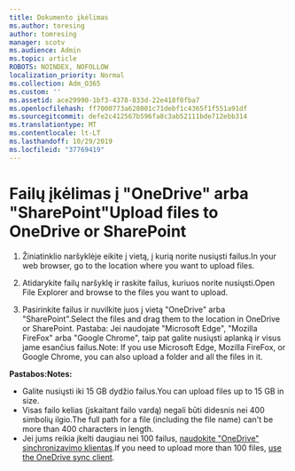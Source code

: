 ```yaml
---
title: Dokumento įkėlimas
ms.author: toresing
author: tomresing
manager: scotv
ms.audience: Admin
ms.topic: article
ROBOTS: NOINDEX, NOFOLLOW
localization_priority: Normal
ms.collection: Adm_O365
ms.custom: ''
ms.assetid: ace29990-1bf3-4378-833d-22e418f0fba7
ms.openlocfilehash: ff7000773a628001c71debf1c4365f1f551a91df
ms.sourcegitcommit: defe2c412567b596fa8c3ab52111bde712ebb314
ms.translationtype: MT
ms.contentlocale: lt-LT
ms.lasthandoff: 10/29/2019
ms.locfileid: "37769419"
---
```

# <a name="upload-files-to-onedrive-or-sharepoint"></a><span data-ttu-id="0a1eb-102">Failų įkėlimas į "OneDrive" arba "SharePoint"</span><span class="sxs-lookup"><span data-stu-id="0a1eb-102">Upload files to OneDrive or SharePoint</span></span>

1. <span data-ttu-id="0a1eb-103">Žiniatinklio naršyklėje eikite į vietą, į kurią norite nusiųsti failus.</span><span class="sxs-lookup"><span data-stu-id="0a1eb-103">In your web browser, go to the location where you want to upload files.</span></span>
    
2. <span data-ttu-id="0a1eb-104">Atidarykite failų naršyklę ir raskite failus, kuriuos norite nusiųsti.</span><span class="sxs-lookup"><span data-stu-id="0a1eb-104">Open File Explorer and browse to the files you want to upload.</span></span>
    
3. <span data-ttu-id="0a1eb-105">Pasirinkite failus ir nuvilkite juos į vietą "OneDrive" arba "SharePoint".</span><span class="sxs-lookup"><span data-stu-id="0a1eb-105">Select the files and drag them to the location in OneDrive or SharePoint.</span></span> <span data-ttu-id="0a1eb-106">Pastaba: Jei naudojate "Microsoft Edge", "Mozilla FireFox" arba "Google Chrome", taip pat galite nusiųsti aplanką ir visus jame esančius failus.</span><span class="sxs-lookup"><span data-stu-id="0a1eb-106">Note: If you use Microsoft Edge, Mozilla FireFox, or Google Chrome, you can also upload a folder and all the files in it.</span></span>
    
<span data-ttu-id="0a1eb-107">**Pastabos:**</span><span class="sxs-lookup"><span data-stu-id="0a1eb-107">**Notes:**</span></span>

- <span data-ttu-id="0a1eb-108">Galite nusiųsti iki 15 GB dydžio failus.</span><span class="sxs-lookup"><span data-stu-id="0a1eb-108">You can upload files up to 15 GB in size.</span></span> 
- <span data-ttu-id="0a1eb-109">Visas failo kelias (įskaitant failo vardą) negali būti didesnis nei 400 simbolių ilgio.</span><span class="sxs-lookup"><span data-stu-id="0a1eb-109">The full path for a file (including the file name) can't be more than 400 characters in length.</span></span> 
- <span data-ttu-id="0a1eb-110">Jei jums reikia įkelti daugiau nei 100 failus, [naudokite "OneDrive" sinchronizavimo klientas](https://go.microsoft.com/fwlink/?linkid=866427).</span><span class="sxs-lookup"><span data-stu-id="0a1eb-110">If you need to upload more than 100 files, [use the OneDrive sync client](https://go.microsoft.com/fwlink/?linkid=866427).</span></span> 
  

